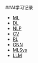 ##AI学习记录 
- [ML](https://github.com/YYWSHU/CS-/tree/main/AI-Basic-Kownledge/Machine%20Learning)
- [DL]()
- [NLP]()
- [CV]()
- [RL](https://github.com/YYWSHU/CS-/blob/main/AI-Basic-Kownledge/Reinforcement%20Learning/README.md)
- [GNN]()
- [MLSys]()
- [LLM]()
